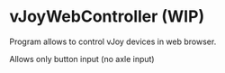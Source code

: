 # vJoyWebController (WIP)

Program allows to control vJoy devices in web browser.

Allows only button input (no axle input)
